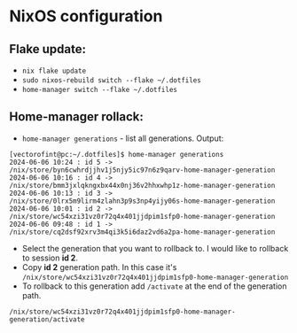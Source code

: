 # NixOS configuration
## Flake update:
- `nix flake update`
- `sudo nixos-rebuild switch --flake ~/.dotfiles`
- `home-manager switch --flake ~/.dotfiles`

## Home-manager rollack:
- `home-manager generations` - list all generations. Output:
```
[vectorofint@pc:~/.dotfiles]$ home-manager generations
2024-06-06 10:24 : id 5 -> /nix/store/byn6cwhrdjjhv1j5njy5ic97n6z9qarv-home-manager-generation
2024-06-06 10:16 : id 4 -> /nix/store/bmm3jxlqkngxbx44x0nj36v2hhxwhp1z-home-manager-generation
2024-06-06 10:13 : id 3 -> /nix/store/0lrx5m9lirm4zlahn3p9s3np4yijy06s-home-manager-generation
2024-06-06 10:01 : id 2 -> /nix/store/wc54xzi31vz0r72q4x401jjdpim1sfp0-home-manager-generation
2024-06-06 09:48 : id 1 -> /nix/store/cq2dsf92xrv3m4qi3k5i6daz2vd6a2pa-home-manager-generation

```
- Select the generation that you want to rollback to. I would like to rollback to session **id 2**.
- Copy **id 2** generation path. In this case it's `/nix/store/wc54xzi31vz0r72q4x401jjdpim1sfp0-home-manager-generation`
- To rollback to this generation add `/activate` at the end of the generation path.
```
/nix/store/wc54xzi31vz0r72q4x401jjdpim1sfp0-home-manager-generation/activate
```
